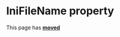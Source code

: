 # IniFileName property #

This page has [**moved**](https://lib-docs.delphidabbler.com/WdwState/5/API/TPJWdwState-IniFileName)